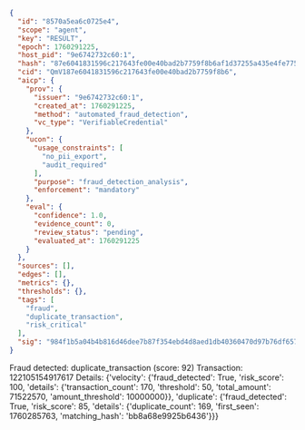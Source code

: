 ```json
{
  "id": "8570a5ea6c0725e4",
  "scope": "agent",
  "key": "RESULT",
  "epoch": 1760291225,
  "host_pid": "9e6742732c60:1",
  "hash": "87e6041831596c217643fe00e40bad2b7759f8b6af1d37255a435e4fe7759ba7",
  "cid": "QmV187e6041831596c217643fe00e40bad2b7759f8b6",
  "aicp": {
    "prov": {
      "issuer": "9e6742732c60:1",
      "created_at": 1760291225,
      "method": "automated_fraud_detection",
      "vc_type": "VerifiableCredential"
    },
    "ucon": {
      "usage_constraints": [
        "no_pii_export",
        "audit_required"
      ],
      "purpose": "fraud_detection_analysis",
      "enforcement": "mandatory"
    },
    "eval": {
      "confidence": 1.0,
      "evidence_count": 0,
      "review_status": "pending",
      "evaluated_at": 1760291225
    }
  },
  "sources": [],
  "edges": [],
  "metrics": {},
  "thresholds": {},
  "tags": [
    "fraud",
    "duplicate_transaction",
    "risk_critical"
  ],
  "sig": "984f1b5a04b4b816d46dee7b87f354ebd4d8aed1db40360470d97b76df657fdf"
}
```

Fraud detected: duplicate_transaction (score: 92)
Transaction: 122105154917617
Details: {'velocity': {'fraud_detected': True, 'risk_score': 100, 'details': {'transaction_count': 170, 'threshold': 50, 'total_amount': 71522570, 'amount_threshold': 10000000}}, 'duplicate': {'fraud_detected': True, 'risk_score': 85, 'details': {'duplicate_count': 169, 'first_seen': 1760285763, 'matching_hash': 'bb8a68e9925b6436'}}}